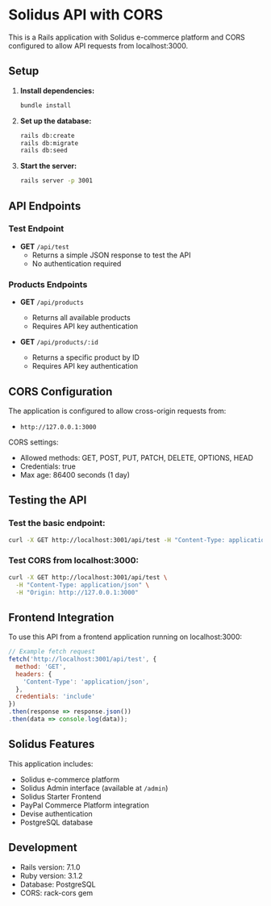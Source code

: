 # Solidus API with CORS

This is a Rails application with Solidus e-commerce platform and CORS configured to allow API requests from localhost:3000.

## Setup

1. **Install dependencies:**
   ```bash
   bundle install
   ```

2. **Set up the database:**
   ```bash
   rails db:create
   rails db:migrate
   rails db:seed
   ```

3. **Start the server:**
   ```bash
   rails server -p 3001
   ```

## API Endpoints

### Test Endpoint
- **GET** `/api/test`
  - Returns a simple JSON response to test the API
  - No authentication required

### Products Endpoints
- **GET** `/api/products`
  - Returns all available products
  - Requires API key authentication

- **GET** `/api/products/:id`
  - Returns a specific product by ID
  - Requires API key authentication

## CORS Configuration

The application is configured to allow cross-origin requests from:
- `http://127.0.0.1:3000`

CORS settings:
- Allowed methods: GET, POST, PUT, PATCH, DELETE, OPTIONS, HEAD
- Credentials: true
- Max age: 86400 seconds (1 day)

## Testing the API

### Test the basic endpoint:
```bash
curl -X GET http://localhost:3001/api/test -H "Content-Type: application/json"
```

### Test CORS from localhost:3000:
```bash
curl -X GET http://localhost:3001/api/test \
  -H "Content-Type: application/json" \
  -H "Origin: http://127.0.0.1:3000"
```

## Frontend Integration

To use this API from a frontend application running on localhost:3000:

```javascript
// Example fetch request
fetch('http://localhost:3001/api/test', {
  method: 'GET',
  headers: {
    'Content-Type': 'application/json',
  },
  credentials: 'include'
})
.then(response => response.json())
.then(data => console.log(data));
```

## Solidus Features

This application includes:
- Solidus e-commerce platform
- Solidus Admin interface (available at `/admin`)
- Solidus Starter Frontend
- PayPal Commerce Platform integration
- Devise authentication
- PostgreSQL database

## Development

- Rails version: 7.1.0
- Ruby version: 3.1.2
- Database: PostgreSQL
- CORS: rack-cors gem
